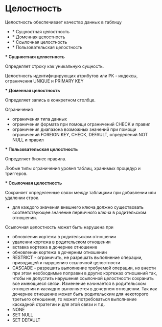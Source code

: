 # Целостность

Целостность обеспечивает качество данных в таблицу

* \* Сущностная целостность
* \* Доменная целостность
* \* Ссылочная целостность
* \* Пользовательская целостность

**\* Сущностная целостность**

Определяет строку как уникальную сущность.

Целостность идентифицирующих атрибутов или PK - индексы, ограничения UNIQUE и PRIMARY KEY

**\* Доменная целостность**

Определяет запись в конкретном столбце.

Ограничения

* ограничения типа данных
* ограничения формата при помощи ограничений CHECK и правил
* ограничения диапазона возможных значений при помощи ограничений FOREIGN KEY, CHECK, DEFAULT, определений NOT NULL и правил

**\* Пользовательская целостность**

Определяет бизнес правила.

Любые типы ограничения уровня таблиц, хранимых процедур и триггеров.

**\* Ссылочная целостность**

Сохраняет определенные связи между таблицами при добавлении или удалении строк.

* для каждого значения внешнего ключа должно существовать  соответствующее значение первичного ключа в родительском отношении.

Ссылочная целостность может быть нарушена при

* обновлении кортежа в родительском отношении
* удалении кортежа в родительском отношении
* вставка кортежа в дочернее отношение
* обновлении кортежа в дочерним отношении
* RESTRICT - ограничить, не разрешать выполнение операции, приводящей к нарушению ссылочной целостности
* CASCADE - разрешить выполнение требуемой операции, но внести при этом необходимые поправки в других кортежах  отношений так, чтобы не допустить нарушения ссылочной целостности сохранить все имеющиеся связи. Изменение начинается в родительском  отношении и каскадно выполняется в дочернем отношении. Так как дочернее  отношение может быть родительским для некоторого третьего отношения, то  может потребоваться выполнение каскадной стратегии и для этой связи и т.д.
* NONE
* SET NULL
* SET DEFAULT
